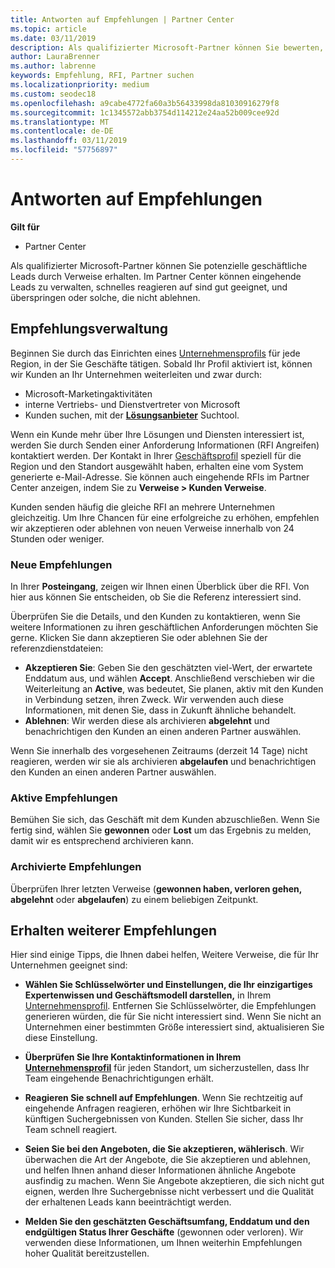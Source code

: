 ```yaml
---
title: Antworten auf Empfehlungen | Partner Center
ms.topic: article
ms.date: 03/11/2019
description: Als qualifizierter Microsoft-Partner können Sie bewerten, aushandeln und Antworten auf Empfehlungen über Partner Center.
author: LauraBrenner
ms.author: labrenne
keywords: Empfehlung, RFI, Partner suchen
ms.localizationpriority: medium
ms.custom: seodec18
ms.openlocfilehash: a9cabe4772fa60a3b56433998da81030916279f8
ms.sourcegitcommit: 1c1345572abb3754d114212e24aa52b009cee92d
ms.translationtype: MT
ms.contentlocale: de-DE
ms.lasthandoff: 03/11/2019
ms.locfileid: "57756897"
---
```

# <a name="respond-to-referrals"></a>Antworten auf Empfehlungen

**Gilt für**

-  Partner Center

Als qualifizierter Microsoft-Partner können Sie potenzielle geschäftliche Leads durch Verweise erhalten. Im Partner Center können eingehende Leads zu verwalten, schnelles reagieren auf sind gut geeignet, und überspringen oder solche, die nicht ablehnen. 

## <a name="referral-management"></a>Empfehlungsverwaltung

Beginnen Sie durch das Einrichten eines [Unternehmensprofils](create-a-marketing-profile.md) für jede Region, in der Sie Geschäfte tätigen. Sobald Ihr Profil aktiviert ist, können wir Kunden an Ihr Unternehmen weiterleiten und zwar durch:

*  Microsoft-Marketingaktivitäten
*  interne Vertriebs- und Dienstvertreter von Microsoft
*  Kunden suchen, mit der **[Lösungsanbieter](https://www.microsoft.com/solution-providers/home)** Suchtool.

Wenn ein Kunde mehr über Ihre Lösungen und Diensten interessiert ist, werden Sie durch Senden einer Anforderung Informationen (RFI Angreifen) kontaktiert werden. Der Kontakt in Ihrer [Geschäftsprofil](create-a-marketing-profile.md) speziell für die Region und den Standort ausgewählt haben, erhalten eine vom System generierte e-Mail-Adresse. Sie können auch eingehende RFIs im Partner Center anzeigen, indem Sie zu **Verweise > Kunden Verweise**.

Kunden senden häufig die gleiche RFI an mehrere Unternehmen gleichzeitig. Um Ihre Chancen für eine erfolgreiche zu erhöhen, empfehlen wir akzeptieren oder ablehnen von neuen Verweise innerhalb von 24 Stunden oder weniger.

### <a name="new-referrals"></a>Neue Empfehlungen

In Ihrer **Posteingang**, zeigen wir Ihnen einen Überblick über die RFI. Von hier aus können Sie entscheiden, ob Sie die Referenz interessiert sind. 

Überprüfen Sie die Details, und den Kunden zu kontaktieren, wenn Sie weitere Informationen zu ihren geschäftlichen Anforderungen möchten Sie gerne. Klicken Sie dann akzeptieren Sie oder ablehnen Sie der referenzdienstdateien: 

*  **Akzeptieren Sie**: Geben Sie den geschätzten viel-Wert, der erwartete Enddatum aus, und wählen **Accept**. Anschließend verschieben wir die Weiterleitung an **Active**, was bedeutet, Sie planen, aktiv mit den Kunden in Verbindung setzen, ihren Zweck. Wir verwenden auch diese Informationen, mit denen Sie, dass in Zukunft ähnliche behandelt.
*  **Ablehnen**: Wir werden diese als archivieren **abgelehnt** und benachrichtigen den Kunden an einen anderen Partner auswählen.

Wenn Sie innerhalb des vorgesehenen Zeitraums (derzeit 14 Tage) nicht reagieren, werden wir sie als archivieren **abgelaufen** und benachrichtigen den Kunden an einen anderen Partner auswählen.

### <a name="active-referrals"></a>Aktive Empfehlungen

Bemühen Sie sich, das Geschäft mit dem Kunden abzuschließen. Wenn Sie fertig sind, wählen Sie **gewonnen** oder **Lost** um das Ergebnis zu melden, damit wir es entsprechend archivieren kann.

### <a name="archived-referrals"></a>Archivierte Empfehlungen

Überprüfen Ihrer letzten Verweise (**gewonnen haben, verloren gehen, abgelehnt** oder **abgelaufen**) zu einem beliebigen Zeitpunkt. 

## <a name="getting-more-referrals"></a>Erhalten weiterer Empfehlungen

Hier sind einige Tipps, die Ihnen dabei helfen, Weitere Verweise, die für Ihr Unternehmen geeignet sind:

*  **Wählen Sie Schlüsselwörter und Einstellungen, die Ihr einzigartiges Expertenwissen und Geschäftsmodell darstellen,** in Ihrem [Unternehmensprofil](create-a-marketing-profile.md). Entfernen Sie Schlüsselwörter, die Empfehlungen generieren würden, die für Sie nicht interessiert sind. Wenn Sie nicht an Unternehmen einer bestimmten Größe interessiert sind, aktualisieren Sie diese Einstellung.

*  **Überprüfen Sie Ihre Kontaktinformationen in Ihrem [Unternehmensprofil](create-a-marketing-profile.md)** für jeden Standort, um sicherzustellen, dass Ihr Team eingehende Benachrichtigungen erhält.

*  **Reagieren Sie schnell auf Empfehlungen**. Wenn Sie rechtzeitig auf eingehende Anfragen reagieren, erhöhen wir Ihre Sichtbarkeit in künftigen Suchergebnissen von Kunden. Stellen Sie sicher, dass Ihr Team schnell reagiert.

*  **Seien Sie bei den Angeboten, die Sie akzeptieren, wählerisch**. Wir überwachen die Art der Angebote, die Sie akzeptieren und ablehnen, und helfen Ihnen anhand dieser Informationen ähnliche Angebote ausfindig zu machen. Wenn Sie Angebote akzeptieren, die sich nicht gut eignen, werden Ihre Suchergebnisse nicht verbessert und die Qualität der erhaltenen Leads kann beeinträchtigt werden.

*  **Melden Sie den geschätzten Geschäftsumfang, Enddatum und den endgültigen Status Ihrer Geschäfte**  (gewonnen oder verloren). Wir verwenden diese Informationen, um Ihnen weiterhin Empfehlungen hoher Qualität bereitzustellen.
